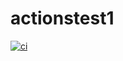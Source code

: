 # actionstest1

[![ci][1]][2]

[1]: https://github.com/fbtmp/actionstest1/workflows/ci/badge.svg
[2]: https://github.com/fbtmp/actionstest1/actions
